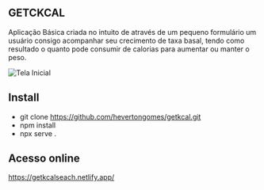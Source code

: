 ## GETCKCAL

Aplicação Básica criada no intuito de através de um pequeno formulário um usuário consigo acompanhar seu crecimento de taxa basal, tendo como resultado o quanto pode consumir de calorias para aumentar ou manter o peso.

![Tela Inicial](/assets/images/telainicial.png?raw=true "Tela do App")

## Install

- git clone <https://github.com/hevertongomes/getkcal.git>
- npm install
- npx serve .

## Acesso online

<https://getkcalseach.netlify.app/>
